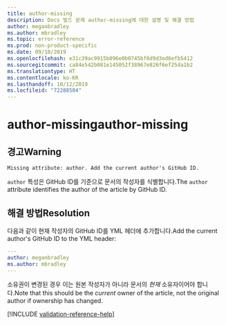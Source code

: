 ```yaml
---
title: author-missing
description: Docs 빌드 문제 author-missing에 대한 설명 및 해결 방법
author: meganbradley
ms.author: mbradley
ms.topic: error-reference
ms.prod: non-product-specific
ms.date: 09/10/2019
ms.openlocfilehash: e31c39ac9915b096e0b0745bf6d9d3ed6efb5412
ms.sourcegitcommit: ca84e542b081e145052f38967e826f6ef25da1b2
ms.translationtype: HT
ms.contentlocale: ko-KR
ms.lasthandoff: 10/12/2019
ms.locfileid: "72288504"
---
```

# <a name="author-missing"></a><span data-ttu-id="662df-103">author-missing</span><span class="sxs-lookup"><span data-stu-id="662df-103">author-missing</span></span>

## <a name="warning"></a><span data-ttu-id="662df-104">경고</span><span class="sxs-lookup"><span data-stu-id="662df-104">Warning</span></span>

`Missing attribute: author. Add the current author's GitHub ID.`

<span data-ttu-id="662df-105">`author` 특성은 GitHub ID를 기준으로 문서의 작성자를 식별합니다.</span><span class="sxs-lookup"><span data-stu-id="662df-105">The `author` attribute identifies the author of the article by GitHub ID.</span></span> 

## <a name="resolution"></a><span data-ttu-id="662df-106">해결 방법</span><span class="sxs-lookup"><span data-stu-id="662df-106">Resolution</span></span>

<span data-ttu-id="662df-107">다음과 같이 현재 작성자의 GitHub ID를 YML 헤더에 추가합니다.</span><span class="sxs-lookup"><span data-stu-id="662df-107">Add the current author's GitHub ID to the YML header:</span></span>

```yml
---
author: meganbradley
ms.author: mbradley
---
```

<span data-ttu-id="662df-108">소유권이 변경된 경우 이는 원본 작성자가 아니라 문서의 *현재* 소유자이어야 합니다.</span><span class="sxs-lookup"><span data-stu-id="662df-108">Note that this should be the *current* owner of the article, not the original author if ownership has changed.</span></span>

<!--make sure to add this file to your includes folder and verify the path-->
[!INCLUDE [validation-reference-help](includes/validation-reference-help.md)]
